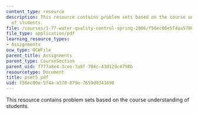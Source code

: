 ```yaml
---
content_type: resource
description: This resource contains problem sets based on the course understanding
  of students.
file: /courses/1-77-water-quality-control-spring-2006/f56ec00e5f4aa570879e7659d9341698_pset5.pdf
file_type: application/pdf
learning_resource_types:
- Assignments
ocw_type: OCWFile
parent_title: Assignments
parent_type: CourseSection
parent_uid: f777a8e4-3cee-7a8f-704c-43d129c4798b
resourcetype: Document
title: pset5.pdf
uid: f56ec00e-5f4a-a570-879e-7659d9341698
---
```

This resource contains problem sets based on the course understanding of students.

